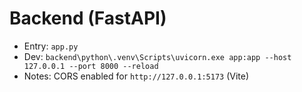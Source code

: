 # Backend (FastAPI)
- Entry: `app.py`
- Dev: `backend\python\.venv\Scripts\uvicorn.exe app:app --host 127.0.0.1 --port 8000 --reload`
- Notes: CORS enabled for `http://127.0.0.1:5173` (Vite)
